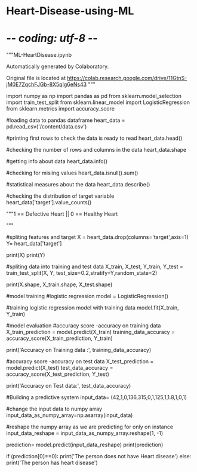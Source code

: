 # Heart-Disease-using-ML
# -*- coding: utf-8 -*-
"""ML-HeartDisease.ipynb

Automatically generated by Colaboratory.

Original file is located at
    https://colab.research.google.com/drive/11GtnS-jM0E7ZqchFJGb-8X5qIg6eNs43
"""

import numpy as np
import pandas as pd
from sklearn.model_selection import train_test_split
from sklearn.linear_model import LogisticRegression
from sklearn.metrics import accuracy_score

#loading data to pandas dataframe
heart_data = pd.read_csv('/content/data.csv')

#printing first rows to check the data is ready to read
heart_data.head()

#checking the number of rows and columns in the data
heart_data.shape

#getting info about data
heart_data.info()

#checking for misiing values
heart_data.isnull().sum()

#statistical measures about the data
heart_data.describe()

#checking the distribution of target variable
heart_data['target'].value_counts()

"""1 == Defective Heart || 
0 == Healthy Heart 


"""

#spliting features and target
X = heart_data.drop(columns='target',axis=1)
Y= heart_data['target']

print(X)
print(Y)

#spliting data into training and test data
X_train, X_test, Y_train, Y_test = train_test_split(X, Y, test_size=0.2,stratify=Y,random_state=2)

print(X.shape, X_train.shape, X_test.shape)

#model training 
#logistic regression
model = LogisticRegression()

#training logistic regression model with training data
model.fit(X_train, Y_train)

#model evaluation
#accuracy score -accuracy on training data
X_train_prediction = model.predict(X_train)
training_data_accuracy = accuracy_score(X_train_prediction, Y_train)

print('Accuracy on Training data :', training_data_accuracy)

#accuracy score -accuracy on test data
X_test_prediction = model.predict(X_test)
test_data_accuracy = accuracy_score(X_test_prediction, Y_test)

print('Accuracy on Test data:', test_data_accuracy)

#Building a predictive system
input_data= (42,1,0,136,315,0,1,125,1,1.8,1,0,1)

#change the input data to numpy array
input_data_as_numpy_array=np.asarray(input_data)

#reshape the numpy array as we are predicting for only on instance
input_data_reshape = input_data_as_numpy_array.reshape(1, -1)

prediction= model.predict(input_data_reshape)
print(prediction)

if (prediction[0]==0):
  print('The person does not have Heart disease')
else:
  print('The person has heart disease')
